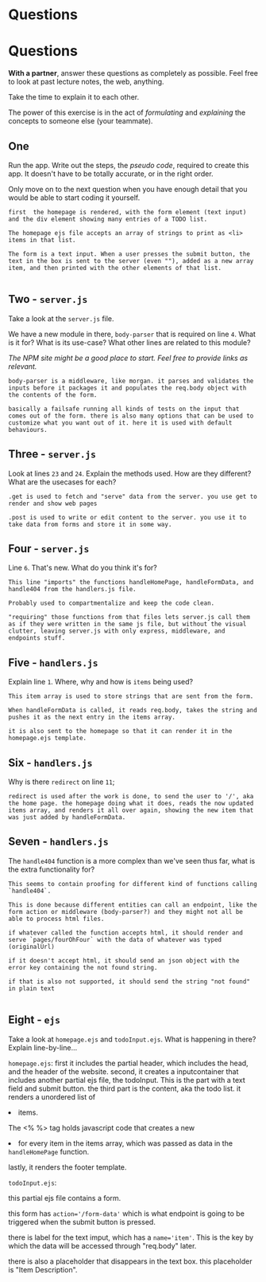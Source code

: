 # Questions

# Questions

**With a partner**, answer these questions as completely as possible. Feel free to look at past lecture notes, the web, anything.

Take the time to explain it to each other.

The power of this exercise is in the act of _formulating_ and _explaining_ the concepts to someone else (your teammate).

## One

Run the app. Write out the steps, the _pseudo code_, required to create this app. It doesn't have to be totally accurate, or in the right order.

Only move on to the next question when you have enough detail that you would be able to start coding it yourself.

```
first  the homepage is rendered, with the form element (text input) and the div element showing many entries of a TODO list.

The homepage ejs file accepts an array of strings to print as <li> items in that list.

The form is a text input. When a user presses the submit button, the text in the box is sent to the server (even ""), added as a new array item, and then printed with the other elements of that list.


```

## Two - `server.js`

Take a look at the `server.js` file.

We have a new module in there, `body-parser` that is required on line `4`. What is it for? What is its use-case? What other lines are related to this module?

_The NPM site might be a good place to start. Feel free to provide links as relevant._

```
body-parser is a middleware, like morgan. it parses and validates the inputs before it packages it and populates the req.body object with the contents of the form.

basically a failsafe running all kinds of tests on the input that comes out of the form. there is also many options that can be used to customize what you want out of it. here it is used with default behaviours.

```

## Three - `server.js`

Look at lines `23` and `24`. Explain the methods used. How are they different? What are the usecases for each?

```
.get is used to fetch and "serve" data from the server. you use get to render and show web pages

.post is used to write or edit content to the server. you use it to take data from forms and store it in some way.

```

## Four - `server.js`

Line `6`. That's new. What do you think it's for?

```
This line "imports" the functions handleHomePage, handleFormData, and handle404 from the handlers.js file.

Probably used to compartmentalize and keep the code clean.

"requiring" those functions from that files lets server.js call them as if they were written in the same js file, but without the visual clutter, leaving server.js with only express, middleware, and endpoints stuff.

```

## Five - `handlers.js`

Explain line `1`. Where, why and how is `items` being used?

```
This item array is used to store strings that are sent from the form.

When handleFormData is called, it reads req.body, takes the string and pushes it as the next entry in the items array.

it is also sent to the homepage so that it can render it in the homepage.ejs template.

```

## Six - `handlers.js`

Why is there `redirect` on line `11`;

```
redirect is used after the work is done, to send the user to '/', aka the home page. the homepage doing what it does, reads the now updated items array, and renders it all over again, showing the new item that was just added by handleFormData.

```

## Seven - `handlers.js`

The `handle404` function is a more complex than we've seen thus far, what is the extra functionality for?

```
This seems to contain proofing for different kind of functions calling `handle404`.

This is done because different entities can call an endpoint, like the form action or middleware (body-parser?) and they might not all be able to process html files.

if whatever called the function accepts html, it should render and serve `pages/fourOhFour` with the data of whatever was typed (originalUrl)

if it doesn't accept html, it should send an json object with the error key containing the not found string.

if that is also not supported, it should send the string "not found" in plain text


```

## Eight - `ejs`

Take a look at `homepage.ejs` and `todoInput.ejs`. What is happening in there? Explain line-by-line...

`homepage.ejs`:
first it includes the partial header, which includes the head, and the header of the website.
second, it creates a inputcontainer that includes another partial ejs file, the todoInput. This is the part with a text field and submit button.
the third part is the content, aka the todo list. it renders a unordered list of <li> items.

The <% %> tag holds javascript code that creates a new <li> for every item in the items array, which was passed as data in the `handleHomePage` function.

lastly, it renders the footer template.

`todoInput.ejs`:

this partial ejs file contains a form.

this form has `action='/form-data'` which is what endpoint is going to be triggered when the submit button is pressed.

there is label for the text imput, which has a `name='item'`. This is the key by which the data will be accessed through "req.body" later.

there is also a placeholder that disappears in the text box. this placeholder is "Item Description".

```

```
